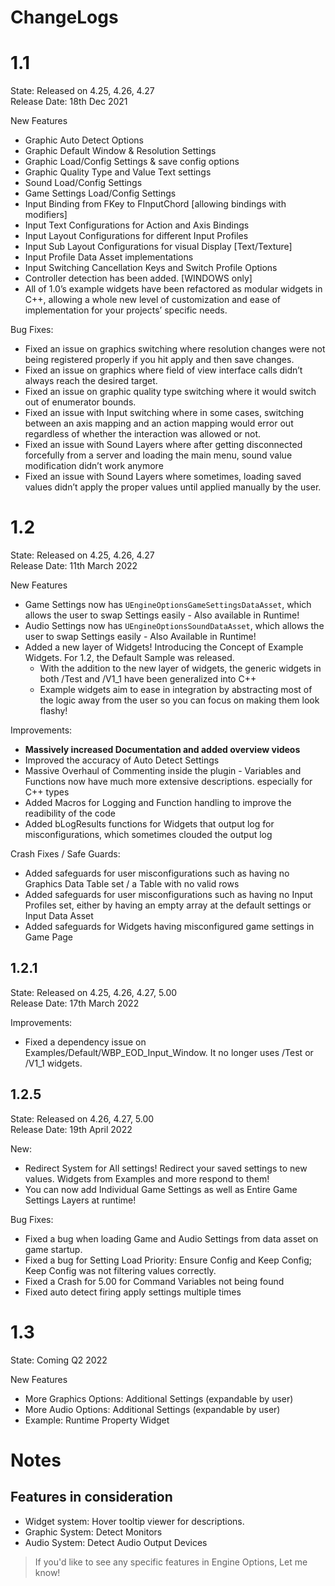 # ChangeLogs

# 1.1 

State: Released on 4.25, 4.26, 4.27  
Release Date: 18th Dec 2021  

New Features  

- Graphic Auto Detect Options
- Graphic Default Window & Resolution Settings
- Graphic Load/Config Settings & save config options
- Graphic Quality Type and Value Text settings 
- Sound Load/Config Settings
- Game Settings Load/Config Settings
- Input Binding from FKey to FInputChord [allowing bindings with modifiers]
- Input Text Configurations for Action and Axis Bindings
- Input Layout Configurations for different Input Profiles
- Input Sub Layout Configurations for visual Display [Text/Texture]
- Input Profile Data Asset implementations
- Input Switching Cancellation Keys and Switch Profile Options
- Controller detection has been added. [WINDOWS only]
- All of 1.0’s example widgets have been refactored as modular widgets in C++, allowing a whole new level of customization and ease of implementation for your projects’ specific needs. 

Bug Fixes:
- Fixed an issue on graphics switching where resolution changes were not being registered properly if you hit apply and then save changes. 
- Fixed an issue on graphics where field of view interface calls didn’t always reach the desired target.
- Fixed an issue on graphic quality type switching where it would switch out of enumerator bounds.
- Fixed an issue with Input switching where in some cases, switching between an axis mapping and an action mapping would error out regardless of whether the interaction was allowed or not. 
- Fixed an issue with Sound Layers where after getting disconnected forcefully from a server and loading the main menu, sound value modification didn’t work anymore
- Fixed an issue with Sound Layers where sometimes, loading saved values didn’t apply the proper values until applied manually by the user.

# 1.2

State: Released on 4.25, 4.26, 4.27  
Release Date: 11th March 2022

New Features  

- Game Settings now has `UEngineOptionsGameSettingsDataAsset`, which allows the user to swap Settings easily - Also available in Runtime!  
- Audio Settings now has `UEngineOptionsSoundDataAsset`, which allows the user to swap Settings easily - Also Available in Runtime!  
- Added a new layer of Widgets! Introducing the Concept of Example Widgets. For 1.2, the Default Sample was released.  
  - With the addition to the new layer of widgets, the generic widgets in both /Test and /V1_1 have been generalized into C++  
  - Example widgets aim to ease in integration by abstracting most of the logic away from the user so you can focus on making them look flashy!  


Improvements:  

- **Massively increased Documentation and added overview videos**  
- Improved the accuracy of Auto Detect Settings  
- Massive Overhaul of Commenting inside the plugin - Variables and Functions now have much more extensive descriptions. especially for C++ types  
- Added Macros for Logging and Function handling to improve the readibility of the code  
- Added bLogResults functions for Widgets that output log for misconfigurations, which sometimes clouded the output log  

Crash Fixes / Safe Guards:   

- Added safeguards for user misconfigurations such as having no Graphics Data Table set / a Table with no valid rows  
- Added safeguards for user misconfigurations such as having no Input Profiles set, either by having an empty array at the default settings or Input Data Asset  
- Added safeguards for Widgets having misconfigured game settings in Game Page  


## 1.2.1 

State: Released on 4.25, 4.26, 4.27, 5.00  
Release Date: 17th March 2022  

Improvements:  

- Fixed a dependency issue on Examples/Default/WBP_EOD_Input_Window. It no longer uses /Test or /V1_1 widgets. 

## 1.2.5  

State: Released on 4.26, 4.27, 5.00  
Release Date: 19th April 2022  

New:  

* Redirect System for All settings! Redirect your saved settings to new values. Widgets from Examples and more respond to them!  
* You can now add Individual Game Settings as well as Entire Game Settings Layers at runtime!  

Bug Fixes:  

- Fixed a bug when loading Game and Audio Settings from data asset on game startup.  
- Fixed a bug for Setting Load Priority: Ensure Config and Keep Config; Keep Config was not filtering values correctly.  
- Fixed a Crash for 5.00 for Command Variables not being found  
- Fixed auto detect firing apply settings multiple times 

# 1.3  

State: Coming Q2 2022  

New Features  

- More Graphics Options: Additional Settings (expandable by user)  
- More Audio Options: Additional Settings (expandable by user)  
- Example: Runtime Property Widget 

# Notes

## Features in consideration  

- Widget system: Hover tooltip viewer for descriptions.  
- Graphic System: Detect Monitors  
- Audio System: Detect Audio Output Devices  
> If you'd like to see any specific features in Engine Options, Let me know!  
